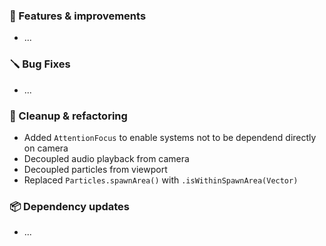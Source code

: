 ### 🚀 Features & improvements

- ...

### 🪛 Bug Fixes

- ...

### 🧽 Cleanup & refactoring

- Added `AttentionFocus` to enable systems not to be dependend directly on camera
- Decoupled audio playback from camera
- Decoupled particles from viewport
- Replaced `Particles.spawnArea()` with `.isWithinSpawnArea(Vector)`

### 📦 Dependency updates

- ...